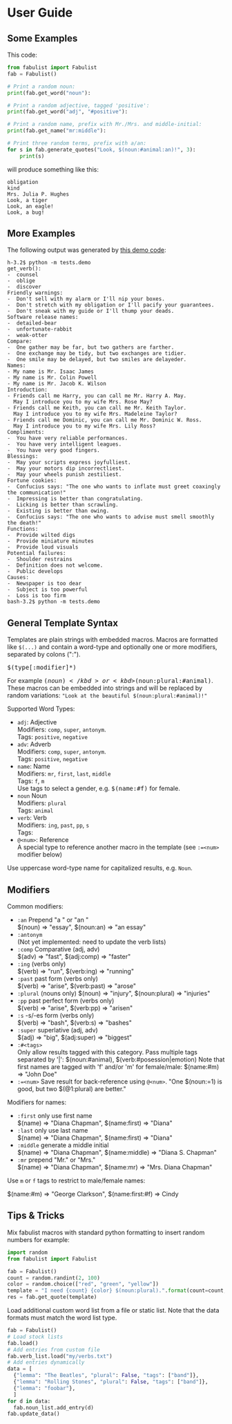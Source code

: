# User Guide

## Some Examples

This code:

```py
from fabulist import Fabulist
fab = Fabulist()

# Print a random noun:
print(fab.get_word("noun"):

# Print a random adjective, tagged 'positive':
print(fab.get_word("adj", "#positive"):

# Print a random name, prefix with Mr./Mrs. and middle-initial:
print(fab.get_name("mr:middle"):

# Print three random terms, prefix with a/an:
for s in fab.generate_quotes("Look, $(noun:#animal:an)!", 3):
    print(s)
```

will produce something like this:

```
obligation
kind
Mrs. Julia P. Hughes
Look, a tiger
Look, an eagle!
Look, a bug!
```

## More Examples

The following output was generated by [this demo code](https://github.com/mar10/fabulist/blob/master/tests/demo.py):

```
h-3.2$ python -m tests.demo
get_verb():
-  counsel
-  oblige
-  discover
Friendly warnings:
-  Don't sell with my alarm or I'll nip your boxes.
-  Don't stretch with my obligation or I'll pacify your guarantees.
-  Don't sneak with my guide or I'll thump your deads.
Software release names:
-  detailed-bear
-  unfortunate-rabbit
-  weak-otter
Compare:
-  One gather may be far, but two gathers are farther.
-  One exchange may be tidy, but two exchanges are tidier.
-  One smile may be delayed, but two smiles are delayeder.
Names:
- My name is Mr. Isaac James
- My name is Mr. Colin Powell
- My name is Mr. Jacob K. Wilson
Introduction:
- Friends call me Harry, you can call me Mr. Harry A. May.
  May I introduce you to my wife Mrs. Rose May?
- Friends call me Keith, you can call me Mr. Keith Taylor.
  May I introduce you to my wife Mrs. Madeleine Taylor?
- Friends call me Dominic, you can call me Mr. Dominic W. Ross.
  May I introduce you to my wife Mrs. Lily Ross?
Compliments:
-  You have very reliable performances.
-  You have very intelligent leagues.
-  You have very good fingers.
Blessings:
-  May your scripts express joyfulliest.
-  May your motors dip incorrectliest.
-  May your wheels punish zestiliest.
Fortune cookies:
-  Confucius says: "The one who wants to inflate must greet coaxingly the communication!"
-  Impressing is better than congratulating.
-  Licking is better than scrawling.
-  Existing is better than owing.
-  Confucius says: "The one who wants to advise must smell smoothly the death!"
Functions:
-  Provide wilted digs
-  Provide miniature minutes
-  Provide loud visuals
Potential failures:
-  Shoulder restrains
-  Definition does not welcome.
-  Public develops
Causes:
-  Newspaper is too dear
-  Subject is too powerful
-  Loss is too firm
bash-3.2$ python -m tests.demo
```


## General Template Syntax

Templates are plain strings with embedded macros.
Macros are formatted like `$(...)` and contain a word-type and optionally one or more
modifiers, separated by colons (":").

<kbd>$(type[:modifier]*)</kbd>

For example <kbd>$(noun)</kbd> or <kbd>$(noun:plural:#animal)</kbd>.<br>
These macros can be embedded into strings and will be replaced by random variations:
`"Look at the beautiful $(noun:plural:#animal)!"`

Supported Word Types:

- `adj`: Adjective<br>
  Modifiers: `comp`, `super`, `antonym`.<br>
  Tags: `positive`, `negative`
- `adv`: Adverb<br>
  Modifiers: `comp`, `super`, `antonym`.<br>
  Tags: `positive`, `negative`
- `name`: Name<br>
  Modifiers: `mr`, `first`, `last`, `middle`<br>
  Tags: `f`, `m`<br>
  Use tags to select a gender, e.g. <kbd>$(name:#f)</kbd> for female.
- `noun` Noun<br>
  Modifiers: `plural`<br>
  Tags: `animal`
- `verb`: Verb<br>
  Modifiers: `ing`, `past`, `pp`, `s`<br>
  Tags:
- `@<num>`: Reference<br>
  A special type to reference another macro in the template
  (see `:=<num>` modifier below)

Use uppercase word-type name for capitalized results, e.g. `Noun`.


## Modifiers

Common modifiers:

- `:an`
  Prepend "a " or "an "<br>
  $(noun) => "essay", $(noun:an) => "an essay"
- `:antonym`<br>
  (Not yet implemented: need to update the verb lists)
- `:comp` Comparative (adj, adv)<br>
  $(adv) => "fast", $(adj:comp) => "faster"
- `:ing` (verbs only)<br>
  $(verb) => "run", $(verb:ing) => "running"
- `:past` past form (verbs only)<br>
  $(verb) => "arise", $(verb:past) => "arose"
- `:plural` (nouns only)
  $(noun) => "injury", $(noun:plural) => "injuries"
- `:pp` past perfect form (verbs only)<br>
  $(verb) => "arise", $(verb:pp) => "arisen"
- `:s` -s/-es form (verbs only)<br>
  $(verb) => "bash", $(verb:s) => "bashes"
- `:super` superlative (adj, adv)<br>
  $(adj) => "big", $(adj:super) => "biggest"
- `:#<tags>`<br>
  Only allow results tagged with this category.
  Pass multiple tags separated by '|':
  $(noun:#animal), $(verb:#posession|emotion)
  Note that first names are tagged with 'f' and/or 'm' for female/male:
  $(name:#m) => "John Doe"
- `:=<num>`
  Save result for back-reference using `@<num>`.
  "One $(noun:=1) is good, but two $(@1:plural) are better."

Modifiers for names:

- `:first` only use first name<br>
  $(name) => "Diana Chapman", $(name:first) => "Diana"
- `:last` only use last name<br>
  $(name) => "Diana Chapman", $(name:first) => "Diana"
- `:middle` generate a middle initial<br>
  $(name) => "Diana Chapman", $(name:middle) => "Diana S. Chapman"
- `:mr` prepend "Mr." or "Mrs."<br>
  $(name) => "Diana Chapman", $(name:mr) => "Mrs. Diana Chapman"

<!--
- `:title` prepend "Dr.", "Duke", ... (only with a certain probability)
  $(name) => "Diana Chapman", $(name:title) => "Dr. Diana Chapman"
-->

Use `m` or `f` tags to restrict to male/female names:

$(name:#m) => "George Clarkson", $(name:first:#f) => Cindy


## Tips & Tricks

Mix fabulist macros with standard python formatting to insert random numbers for example:

```py
import random
from fabulist import Fabulist

fab = Fabulist()
count = random.randint(2, 100)
color = random.choice(["red", "green", "yellow"])
template = "I need {count} {color} $(noun:plural).".format(count=count, color=color)
res = fab.get_quote(template)
```

Load additional custom word list from a file or static list.
Note that the data formats must match the word list type.

```py
fab = Fabulist()
# Load stock lists
fab.load()
# Add entries from custom file
fab.verb_list.load("my/verbs.txt")
# Add entries dynamically
data = [
  {"lemma": "The Beatles", "plural": False, "tags": ["band"]},
  {"lemma": "Rolling Stones", "plural": False, "tags": ["band"]},
  {"lemma": "foobar"},
  ]
for d in data:
  fab.noun_list.add_entry(d)
fab.update_data()
```
